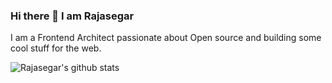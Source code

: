 ### Hi there 👋 I am Rajasegar

I am a Frontend Architect passionate about Open source and building some cool stuff for the web.

![Rajasegar's github stats](https://github-readme-stats.vercel.app/api?username=rajasegar)

<!--
**rajasegar/rajasegar** is a ✨ _special_ ✨ repository because its `README.md` (this file) appears on your GitHub profile.

Here are some ideas to get you started:

- 🔭 I’m currently working on ...
- 🌱 I’m currently learning ...
- 👯 I’m looking to collaborate on ...
- 🤔 I’m looking for help with ...
- 💬 Ask me about ...
- 📫 How to reach me: ...
- 😄 Pronouns: ...
- ⚡ Fun fact: ...
-->
